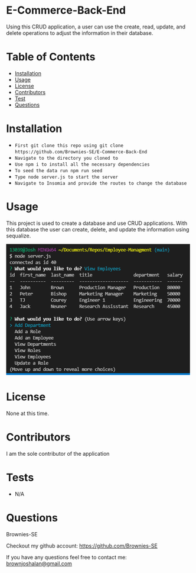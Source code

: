 # E-Commerce-Back-End

Using this CRUD application, a user can use the create, read, update, and delete operations to adjust the information in their database.

# Table of Contents

- [Installation](#installation)
- [Usage](#usage)
- [License](#license)
- [Contributors](#contributors)
- [Test](#tests)
- [Questions](#questions)

# Installation

- `First git clone this repo using git clone https://github.com/Brownies-SE/E-Commerce-Back-End`
- `Navigate to the directory you cloned to`
- `Use npm i to install all the necessary dependencies`
- `To seed the data run npm run seed`
- `Type node server.js to start the server`
- `Navigate to Insomia and provide the routes to change the database`

# Usage

This project is used to create a database and use CRUD applications. With this database the user can create, delete, and update the information using sequalize.

<img src = https://raw.githubusercontent.com/Brownies-SE/Employee-Tracker/main/img/Capture.PNG>

# License

None at this time.

# Contributors

I am the sole contributor of the application

# Tests

- N/A

# Questions

Brownies-SE

Checkout my github account: https://github.com/Brownies-SE

If you have any questions feel free to contact me: brownjoshalan@gmail.com

